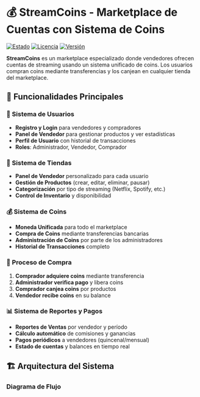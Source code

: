 # 💰 StreamCoins - Marketplace de Cuentas con Sistema de Coins

[![Estado](https://img.shields.io/badge/Estado-Desarrollo_Activo-brightgreen)]()
[![Licencia](https://img.shields.io/badge/Licencia-MIT-blue)]()
[![Versión](https://img.shields.io/badge/Versión-1.0.0-orange)]()

**StreamCoins** es un marketplace especializado donde vendedores ofrecen cuentas de streaming usando un sistema unificado de coins. Los usuarios compran coins mediante transferencias y los canjean en cualquier tienda del marketplace.

## 🎯 Funcionalidades Principales

### 👥 Sistema de Usuarios
- **Registro y Login** para vendedores y compradores
- **Panel de Vendedor** para gestionar productos y ver estadísticas
- **Perfil de Usuario** con historial de transacciones
- **Roles**: Administrador, Vendedor, Comprador

### 🏪 Sistema de Tiendas
- **Panel de Vendedor** personalizado para cada usuario
- **Gestión de Productos** (crear, editar, eliminar, pausar)
- **Categorización** por tipo de streaming (Netflix, Spotify, etc.)
- **Control de Inventario** y disponibilidad

### 💰 Sistema de Coins
- **Moneda Unificada** para todo el marketplace
- **Compra de Coins** mediante transferencias bancarias
- **Administración de Coins** por parte de los administradores
- **Historial de Transacciones** completo

### 🛒 Proceso de Compra
1. **Comprador adquiere coins** mediante transferencia
2. **Administrador verifica pago** y libera coins
3. **Comprador canjea coins** por productos
4. **Vendedor recibe coins** en su balance

### 📊 Sistema de Reportes y Pagos
- **Reportes de Ventas** por vendedor y período
- **Cálculo automático** de comisiones y ganancias
- **Pagos periódicos** a vendedores (quincenal/mensual)
- **Estado de cuentas** y balances en tiempo real

## 🏗️ Arquitectura del Sistema

### Diagrama de Flujo